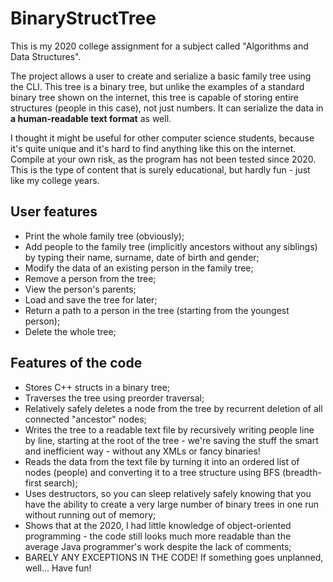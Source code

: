 # BinaryStructTree

This is my 2020 college assignment for a subject called "Algorithms and Data Structures".

The project allows a user to create and serialize a basic family tree using the CLI. This tree is a binary tree, but unlike the examples of a standard binary tree shown on the internet, this tree is capable of storing entire structures (people in this case), not just numbers. It can serialize the data in **a human-readable text format** as well.

I thought it might be useful for other computer science students, because it's quite unique and it's hard to find anything like this on the internet. Compile at your own risk, as the program has not been tested since 2020. This is the type of content that is surely educational, but hardly fun - just like my college years.

## User features

- Print the whole family tree (obviously);
- Add people to the family tree (implicitly ancestors without any siblings) by typing their name, surname, date of birth and gender;
- Modify the data of an existing person in the family tree;
- Remove a person from the tree;
- View the person's parents;
- Load and save the tree for later;
- Return a path to a person in the tree (starting from the youngest person);
- Delete the whole tree;

## Features of the code

- Stores C++ structs in a binary tree;
- Traverses the tree using preorder traversal;
- Relatively safely deletes a node from the tree by recurrent deletion of all connected "ancestor" nodes;
- Writes the tree to a readable text file by recursively writing people line by line, starting at the root of the tree - we're saving the stuff the smart and inefficient way - without any XMLs or fancy binaries!
- Reads the data from the text file by turning it into an ordered list of nodes (people) and converting it to a tree structure using BFS (breadth-first search);
- Uses destructors, so you can sleep relatively safely knowing that you have the ability to create a very large number of binary trees in one run without running out of memory;
- Shows that at the 2020, I had little knowledge of object-oriented programming - the code still looks much more readable than the average Java programmer's work despite the lack of comments;
- BARELY ANY EXCEPTIONS IN THE CODE! If something goes unplanned, well... Have fun!
